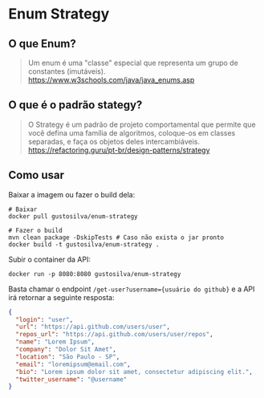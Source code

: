 # Enum Strategy

## O que Enum?

> Um enum é uma "classe" especial que representa um grupo de constantes (imutáveis).
> https://www.w3schools.com/java/java_enums.asp


## O que é o padrão stategy?

> O Strategy é um padrão de projeto comportamental que permite que você defina uma família de algoritmos, coloque-os em classes separadas, e faça os objetos deles intercambiáveis.
> https://refactoring.guru/pt-br/design-patterns/strategy

## Como usar

Baixar a imagem ou fazer o build dela:

```shell
# Baixar
docker pull gustosilva/enum-strategy

# Fazer o build
mvn clean package -DskipTests # Caso não exista o jar pronto
docker build -t gustosilva/enum-strategy .
```

Subir o container da API:

```shell
docker run -p 8080:8080 gustosilva/enum-strategy
```

Basta chamar o endpoint `/get-user?username={usuário do github}` e a API irá retornar a seguinte resposta:

````json
{
  "login": "user",
  "url": "https://api.github.com/users/user",
  "repos_url": "https://api.github.com/users/user/repos",
  "name": "Lorem Ipsum",
  "company": "Dolor Sit Amet",
  "location": "São Paulo - SP",
  "email": "loremipsum@email.com",
  "bio": "Lorem ipsum dolor sit amet, consectetur adipiscing elit.",
  "twitter_username": "@username"
}
````